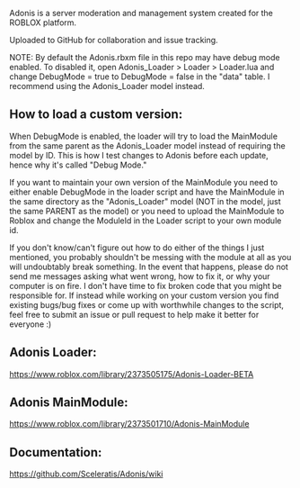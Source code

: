 Adonis is a server moderation and management system created for the ROBLOX platform.

Uploaded to GitHub for collaboration and issue tracking.

NOTE: By default the Adonis.rbxm file in this repo may have debug mode enabled. To disabled it, open Adonis_Loader > Loader > Loader.lua and change DebugMode = true to DebugMode = false in the "data" table. I recommend using the Adonis_Loader model instead.



## How to load a custom version:
When DebugMode is enabled, the loader will try to load the MainModule from the same parent as the Adonis_Loader model instead of requiring the model by ID. This is how I test changes to Adonis before each update, hence why it's called "Debug Mode."

If you want to maintain your own version of the MainModule you need to either enable DebugMode in the loader script and have the MainModule in the same directory as the "Adonis_Loader" model (NOT in the model, just the same PARENT as the model) or you need to upload the MainModule to Roblox and change the ModuleId in the Loader script to your own module id.

If you don't know/can't figure out how to do either of the things I just mentioned, you probably shouldn't be messing with the module at all as you will undoubtably break something. In the event that happens, please do not send me messages asking what went wrong, how to fix it, or why your computer is on fire. I don't have time to fix broken code that you might be responsible for. If instead while working on your custom version you find existing bugs/bug fixes or come up with worthwhile changes to the script, feel free to submit an issue or pull request to help make it better for everyone :)

## Adonis Loader:

https://www.roblox.com/library/2373505175/Adonis-Loader-BETA


## Adonis MainModule:

https://www.roblox.com/library/2373501710/Adonis-MainModule


## Documentation:

https://github.com/Sceleratis/Adonis/wiki

  

